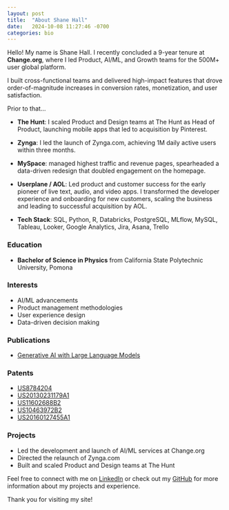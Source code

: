 ```yaml
---
layout: post
title:  "About Shane Hall"
date:   2024-10-08 11:27:46 -0700
categories: bio
---
```

Hello! My name is Shane Hall. I recently concluded a 9-year tenure at **Change.org**, where I led Product, AI/ML, and Growth teams for the 500M+ user global platform.

I built cross-functional teams and delivered high-impact features that drove order-of-magnitude increases in conversion rates, monetization, and user satisfaction.

Prior to that...
- **The Hunt**: I scaled Product and Design teams at The Hunt as Head of Product, launching mobile apps that led to acquisition by Pinterest.
- **Zynga**: I led the launch of Zynga.com, achieving 1M daily active users within three months.
- **MySpace**: managed highest traffic and revenue pages, spearheaded a data-driven redesign that doubled engagement on the homepage.
- **Userplane / AOL**: Led product and customer success for the early pioneer of live text, audio, and video apps.  I transformed the developer experience and onboarding for new customers, scaling the business and leading to successful acquisition by AOL.

- **Tech Stack**: SQL, Python, R, Databricks, PostgreSQL, MLflow, MySQL, Tableau, Looker, Google Analytics, Jira, Asana, Trello

### Education
- **Bachelor of Science in Physics** from California State Polytechnic University, Pomona

### Interests
- AI/ML advancements
- Product management methodologies
- User experience design
- Data-driven decision making

### Publications
- [Generative AI with Large Language Models](https://www.deeplearning.ai)

### Patents
- [US8784204](https://patents.google.com/patent/US8784204B2/en?oq=US8784204)
- [US20130231179A1](https://patents.google.com/patent/US20130231179A1/en?oq=US20130231179A1)
- [US11602688B2](https://patents.google.com/patent/US11602688B2/en?oq=US11602688B2)
- [US10463972B2](https://patents.google.com/patent/US10463972B2/en?oq=US10463972B2)
- [US20160127455A1](https://patents.google.com/patent/US20160127455A1/en?oq=US20160127455A1)

### Projects
- Led the development and launch of AI/ML services at Change.org
- Directed the relaunch of Zynga.com
- Built and scaled Product and Design teams at The Hunt

Feel free to connect with me on [LinkedIn](https://www.linkedin.com/in/shanephall) or check out my [GitHub](https://github.com/shanephall) for more information about my projects and experience.

Thank you for visiting my site!

[jekyll-docs]: https://jekyllrb.com/docs/home
[jekyll-gh]:   https://github.com/jekyll/jekyll
[jekyll-talk]: https://talk.jekyllrb.com/
